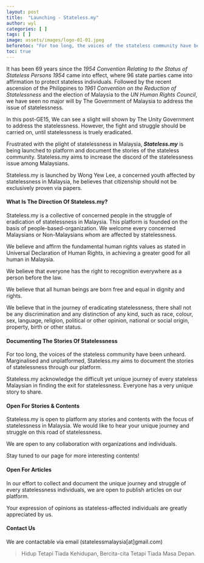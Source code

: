 ```yaml
---
layout: post
title:  "Launching - Stateless.my"
author: wyl
categories: [ ]
tags: [ ]
image: assets/images/logo-01-01.jpeg
beforetoc: "For too long, the voices of the stateless community have been unheard. Marginalised and unplatformed, Stateless.my aims to document the stories of statelessness through our platform."
toc: true
---
```


It has been 69 years since the *1954 Convention Relating to the Status of Stateless Persons 1954* came into effect, where 96 state parties came into affirmation to protect stateless individuals. Followed by the recent ascension of the Philippines to *1961 Convention on the Reduction of Statelessness* and the election of Malaysia to the *UN Human Rights Council*, we have seen no major will by The Government of Malaysia to address the issue of statelessness. 

In this post-GE15, We can see a slight will shown by The Unity Government to address the statelessness. However, the fight and struggle should be carried on, until statelessness is truely eradicated. 

Frustrated with the plight of statelessness in Malaysia, ***Stateless.my*** is being launched to platform and document the stories of the stateless community. Stateless.my aims to increase the discord of the statelessness issue among Malaysians.

Stateless.my is launched by Wong Yew Lee, a concerned youth affected by statelessness in Malaysia, he believes that citizenship should not be exclusively proven via papers. 

#### What Is The Direction Of Stateless.my?

Stateless.my is a collective of concerned people in the struggle of eradication of statelessness in Malaysia. This platform is founded on the basis of people-based-organization. We welcome every concerned Malaysians or Non-Malaysians whom are affected by statelessness. 

We believe and affirm the fundamental human rights values as stated in Universal Declaration of Human Rights, in achieving a greater good for all human in Malaysia. 

We believe that everyone has the right to recognition everywhere as a person before the law.

We believe that all human beings are born free and equal in dignity and rights. 

We believe that in the journey of eradicating statelessness, there shall not be any discrimination and any distinction of any kind, such as race, colour, sex, language, religion, political or other opinion, national or social origin, property, birth or other status.  

#### Documenting The Stories Of Statelessness

For too long, the voices of the stateless community have been unheard. Marginalised and unplatformed, Stateless.my aims to document the stories of statelessness through our platform. 

Stateless.my acknowledge the difficult yet unique journey of every stateless Malaysian in finding the exit for statelessness. Everyone has a very unique story to share. 

#### Open For Stories & Contents
Stateless.my is open to platform any stories and contents with the focus of statelessness in Malaysia. We would like to hear your unique journey and struggle on this road of statelessness. 

We are open to any collaboration with organizations and individuals.

Stay tuned to our page for more interesting contents!

#### Open For Articles 

In our effort to collect and document the unique journey and struggle of every statelessness individuals, we are open to publish articles on our platform. 

Your expression of opinions as stateless-affected individuals are greatly appreciated by us.

#### Contact Us

We are contactable via email (statelessmalaysia[at]gmail.com)

> Hidup Tetapi Tiada Kehidupan, Bercita-cita Tetapi Tiada Masa Depan.